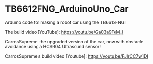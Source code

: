 # TB6612FNG_ArduinoUno_Car
Arduino code for making a robot car using the TB6612FNG!

The build video [YouTube]:
https://youtu.be/Ga03a9FeM_I

CarrosSupreme: the upgraded version of the car, now with obstacle avoidance using a HCSR04 Ultrasound sensor!

CarrosSupreme's build video [Youtube]:
https://youtu.be/FJIrCC7w1DI
